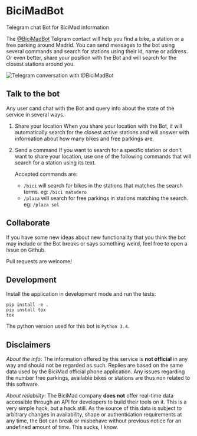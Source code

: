 # BiciMadBot

Telegram chat Bot for BiciMad information

The [@BiciMadBot](https://telegram.me/bicimadbot) Telgram contact will help you find a bike, a
station or a free parking around Madrid. You can send messages to the bot using several commands
and search for stations using their id, name or address. Or even better, share your position with
the Bot and will search for the closest stations around you.

![Telegram conversation with @BiciMadBot](https://raw.github.com/jvrsantacruz/bicimadbot/master/bicimad_screenshot.jpg)

## Talk to the bot

Any user cand chat with the Bot and query info about the state of the service in several ways.

1. Share your location
   When you share your location with the Bot, it will automatically search for the closest active
   stations and will answer with information about how many bikes and free parkings are.

2. Send a command
   If you want to search for a specific station or don't want to share your location, use one of
   the following commands that will search for a station using its text.

   Accepted commands are:

   * `/bici` will search for bikes in the stations that matches the search terms. 
     eg: ```/bici matadero```
   * `/plaza` will search for free parkings in stations matching the search.
     eg: ```/plaza sol```

## Collaborate

If you have some new ideas about new functionality that you think the bot may include or the Bot
breaks or says something weird, feel free to open a Issue on Github.

Pull requests are welcome!

## Development

Install the application in development mode and run the tests:

```
pip install -e .
pip install tox
tox
```

The python version used for this bot is `Python 3.4`.

## Disclaimers

*About the info*: The information offered by this service is **not official** in any way and should
not be regarded as such. Replies are based on the same data used by the BiciMad official phone
application. Any issues regarding the number free parkings, available bikes or stations are thus
non related to this software.

*About reliability*: The BiciMad company **does not** offer real-time data accessible through an
API for developers to build their tools on it. This is a very simple hack, but a hack still. As the
source of this data is subject to arbitrary changes in availability, shape or authentication
requirements at any time, the Bot can break or misbehave without previous notice for an undefined
amount of time. This sucks, I know.
